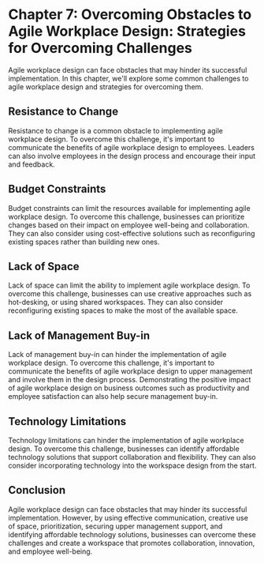 Chapter 7: Overcoming Obstacles to Agile Workplace Design: Strategies for Overcoming Challenges
===============================================================================================

Agile workplace design can face obstacles that may hinder its successful implementation. In this chapter, we'll explore some common challenges to agile workplace design and strategies for overcoming them.

Resistance to Change
--------------------

Resistance to change is a common obstacle to implementing agile workplace design. To overcome this challenge, it's important to communicate the benefits of agile workplace design to employees. Leaders can also involve employees in the design process and encourage their input and feedback.

Budget Constraints
------------------

Budget constraints can limit the resources available for implementing agile workplace design. To overcome this challenge, businesses can prioritize changes based on their impact on employee well-being and collaboration. They can also consider using cost-effective solutions such as reconfiguring existing spaces rather than building new ones.

Lack of Space
-------------

Lack of space can limit the ability to implement agile workplace design. To overcome this challenge, businesses can use creative approaches such as hot-desking, or using shared workspaces. They can also consider reconfiguring existing spaces to make the most of the available space.

Lack of Management Buy-in
-------------------------

Lack of management buy-in can hinder the implementation of agile workplace design. To overcome this challenge, it's important to communicate the benefits of agile workplace design to upper management and involve them in the design process. Demonstrating the positive impact of agile workplace design on business outcomes such as productivity and employee satisfaction can also help secure management buy-in.

Technology Limitations
----------------------

Technology limitations can hinder the implementation of agile workplace design. To overcome this challenge, businesses can identify affordable technology solutions that support collaboration and flexibility. They can also consider incorporating technology into the workspace design from the start.

Conclusion
----------

Agile workplace design can face obstacles that may hinder its successful implementation. However, by using effective communication, creative use of space, prioritization, securing upper management support, and identifying affordable technology solutions, businesses can overcome these challenges and create a workspace that promotes collaboration, innovation, and employee well-being.
